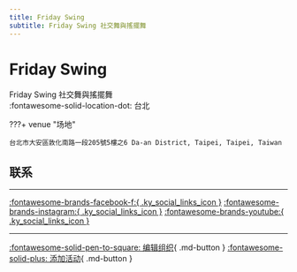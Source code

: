 ```yaml
---
title: Friday Swing
subtitle: Friday Swing 社交舞與搖擺舞
---
```


# Friday Swing

Friday Swing 社交舞與搖擺舞  
:fontawesome-solid-location-dot: 台北  


???+ venue "场地"

    台北市大安區敦化南路一段205號5樓之6 Da-an District, Taipei, Taipei, Taiwan  

## 联系


---

 [:fontawesome-brands-facebook-f:{ .ky_social_links_icon }](https://www.facebook.com/FridayNightSwingDanceSocial) [:fontawesome-brands-instagram:{ .ky_social_links_icon }](https://instagram.com/friday_swing_social_tgif) [:fontawesome-brands-youtube:{ .ky_social_links_icon }](https://youtube.com/socialfridaynight9159)

---

[:fontawesome-solid-pen-to-square: 编辑组织](https://github.com/swingdance/orgs/issues/new?assignees=&labels=update+org&projects=&template=03-update_entity.yml&title=Update%20Org%3A%20zh_TW%20%E2%80%A2%20Friday%20Swing&region=zh_TW&id=friday-swing&name=Friday%20Swing){ .md-button } [:fontawesome-solid-plus: 添加活动](https://github.com/swingdance/events/issues/new?assignees=&labels=add+event&projects=&template=02-add_entity.yml&title=Add%20Event%3A%20zh_TW%20%E2%80%A2%20%3CName%3E&region=zh_TW&province=Taipei&city=Taipei&org_id=friday-swing){ .md-button }
